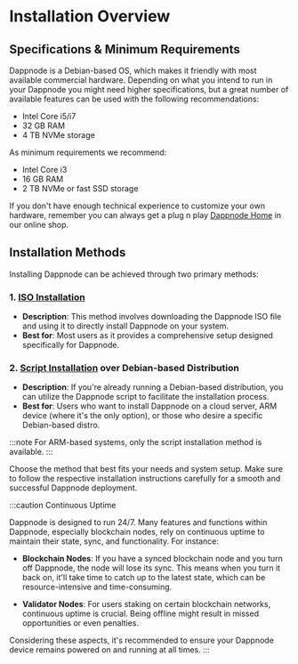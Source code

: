 # Installation Overview

## Specifications & Minimum Requirements
Dappnode is a Debian-based OS, which makes it friendly with most available commercial hardware. Depending on what you intend to run in your Dappnode you might need higher specifications, but a great number of available features can be used with the following recommendations:
- Intel Core i5/i7
- 32 GB RAM
- 4 TB NVMe storage

As minimum requirements we recommend:
- Intel Core i3
- 16 GB RAM
- 2 TB NVMe or fast SSD storage

If you don't have enough technical experience to customize your own hardware, remember you can always get a plug n play [Dappnode Home](https://dappnode.com/collections/all) in our online shop.

## Installation Methods

Installing Dappnode can be achieved through two primary methods:

### 1. [ISO Installation](/docs/user/install/iso)
- **Description**: This method involves downloading the Dappnode ISO file and using it to directly install Dappnode on your system.
- **Best for**: Most users as it provides a comprehensive setup designed specifically for Dappnode.

### 2. [Script Installation](/docs/user/install/script) over Debian-based Distribution
- **Description**: If you're already running a Debian-based distribution, you can utilize the Dappnode script to facilitate the installation process.
- **Best for**: Users who want to install Dappnode on a cloud server, ARM device (where it's the only option), or those who desire a specific Debian-based distro.

:::note
For ARM-based systems, only the script installation method is available.
:::

Choose the method that best fits your needs and system setup. Make sure to follow the respective installation instructions carefully for a smooth and successful Dappnode deployment.

:::caution Continuous Uptime

Dappnode is designed to run 24/7. Many features and functions within Dappnode, especially blockchain nodes, rely on continuous uptime to maintain their state, sync, and functionality. For instance:

- **Blockchain Nodes**: If you have a synced blockchain node and you turn off Dappnode, the node will lose its sync. This means when you turn it back on, it'll take time to catch up to the latest state, which can be resource-intensive and time-consuming.

- **Validator Nodes**: For users staking on certain blockchain networks, continuous uptime is crucial. Being offline might result in missed opportunities or even penalties.

Considering these aspects, it's recommended to ensure your Dappnode device remains powered on and running at all times.
:::

